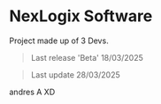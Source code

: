 # NexLogix Software
Project made up of 3 Devs.

> Last release 'Beta' 18/03/2025

> Last update 28/03/2025

andres A XD
